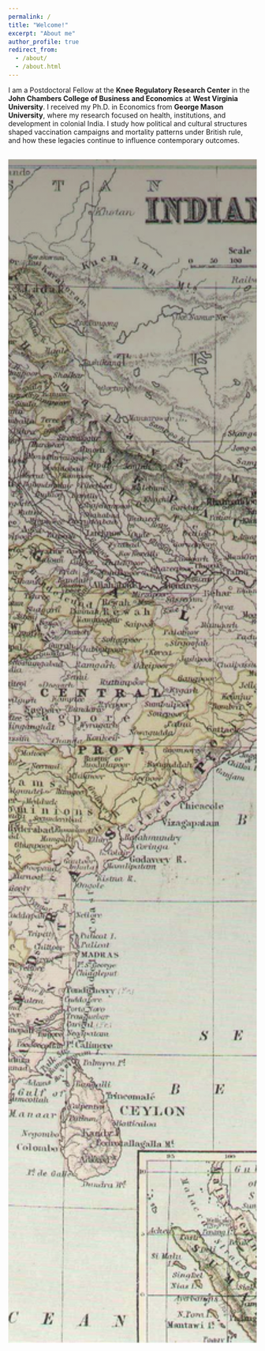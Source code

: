 ```yaml
---
permalink: /
title: "Welcome!"
excerpt: "About me"
author_profile: true
redirect_from: 
  - /about/
  - /about.html
---
```


<p>
I am a Postdoctoral Fellow at the <strong>Knee Regulatory Research Center</strong> in the 
<strong>John Chambers College of Business and Economics</strong> at 
<strong>West Virginia University</strong>. I received my Ph.D. in Economics from <strong>George Mason University</strong>, 
where my research focused on health, institutions, and development in colonial India. 
I study how political and cultural structures shaped vaccination campaigns and mortality patterns under British rule, 
and how these legacies continue to influence contemporary outcomes.
</p>



<div style="position: relative; overflow: hidden; height: 60vh; margin-top: 30px;">
  <img src="/images/India1875.jpg" alt="Colonial India 1875" 
       style="width: 100%; height: 100%; object-fit: cover; opacity: 0.9; transition: opacity 0.8s ease-in-out;">
  <div style="position: absolute; top: 0; left: 0; width: 100%; height: 100%; 
              background: linear-gradient(to bottom, rgba(0,0,0,0.35), rgba(255,255,255,0));"></div>
</div>

<script>
window.addEventListener("scroll", () => {
  const img = document.querySelector('img[src*="India1875.jpg"]');
  if (!img) return;
  const scrollY = window.scrollY;
  const fadePoint = 250; // adjust fade intensity (smaller = faster fade)
  img.style.opacity = Math.max(1 - scrollY / fadePoint, 0.3);
});
</script>
